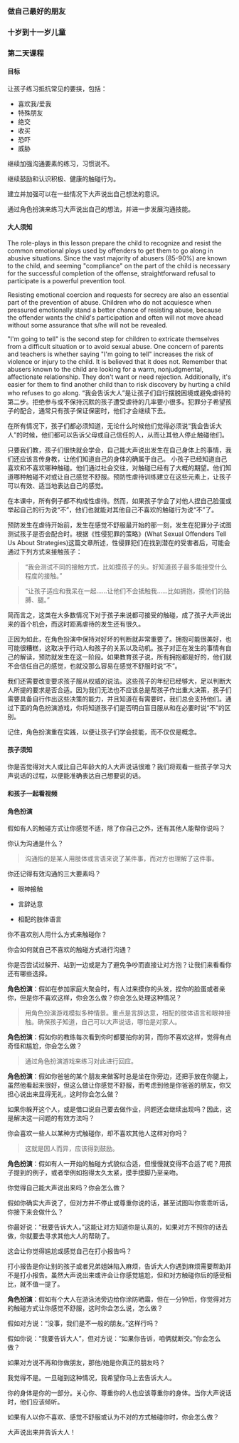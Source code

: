 ### 做自己最好的朋友

### 十岁到十一岁儿童

### 第二天课程

#### 目标

让孩子练习抵抗常见的要挟，包括：
* 喜欢我/爱我
* 特殊朋友
* 绝交
* 收买
* 恐吓
* 威胁

继续加强沟通要素的练习，习惯说不。

继续鼓励和认识积极、健康的触碰行为。

建立并加强可以在一些情况下大声说出自己想法的意识。

通过角色扮演来练习大声说出自己的想法，并进一步发展沟通技能。

#### 大人须知


The role-plays in this lesson prepare the child to recognize and resist the common emotional ploys used by offenders to get them to go along in abusive situations. Since the vast majority of abusers (85-90%) are known to the child, and seeming "compliance" on the part of the child is necessary for the successful completion of the offense, straightforward refusal to participate is a powerful prevention tool.



Resisting emotional coercion and requests for secrecy are also an essential part of the prevention of abuse. Children who do not acquiesce when pressured emotionally stand a better chance of resisting abuse, because the offender wants the child's participation and often will not move ahead without some assurance that s/he will not be revealed.



"I'm going to tell" is the second step for children to extricate themselves from a difficult situation or to avoid sexual abuse. One concern of parents and teachers is whether saying "I'm going to tell" increases the risk of violence or injury to the child. It is believed that it does not. Remember that abusers known to the child are looking for a warm, nonjudgmental, affectionate relationship. They don't want or need rejection. Additionally, it's easier for them to find another child than to risk discovery by hurting a child who refuses to go along.
“我会告诉大人”是让孩子们自行摆脱困境或避免虐待的第二步。拒绝参与或不保持沉默的孩子遭受虐待的几率要小很多。犯罪分子希望孩子的配合，通常只有孩子保证保密时，他们才会继续下去。


在所有情况下，孩子们都必须知道，无论什么时候他们觉得必须说“我会告诉大人”的时候，他们都可以告诉父母或自己信任的人，从而让其他人停止触碰他们。



只要我们教，孩子们很快就会学会，自己能大声说出发生在自己身体上的事情，我们还应该言传身教，让他们知道自己的身体的确属于自己。 小孩子已经知道自己喜欢和不喜欢哪种触碰。他们通过社会交往，对触碰已经有了大概的期望。他们知道哪种触碰不对或让自己感觉不舒服。预防性虐待训练建立在这些元素上，让孩子可以有效、适当地表达自己的感觉。



在本课中，所有例子都不构成性虐待。然而，如果孩子学会了对他人捏自己脸蛋或举起自己的行为说“不”，他们也就能对其他自己不喜欢的触碰行为说“不”了。



预防发生在虐待开始前，发生在感觉不舒服最开始的那一刻，发生在犯罪分子试图测试孩子是否会配合时。根据《性侵犯罪的策略》(What Sexual Offenders Tell Us About Strategies)这篇文章所述，性侵罪犯们在找到潜在的受害者后，可能会通过下列方式来接触孩子：



> “我会测试不同的接触方式，比如摸孩子的头。好知道孩子最多能接受什么程度的接触。”



> “让孩子适应和我呆在一起……让他们不会抵触我……比如拥抱，摸他们的胳膊、腿。”



简而言之，这类在大多数情况下对于孩子来说都可接受的触碰，成了孩子大声说出来的首个机会，而这时距离虐待的发生还有很久。



正因为如此，在角色扮演中保持对好坏的判断就非常重要了。拥抱可能很美好，也可能很糟糕，这取决于行动人和孩子的关系以及动机。孩子对正在发生的事情有自己的解读，预防就发生在这一阶段。如果教育孩子说，所有拥抱都是好的，他们就不会信任自己的感觉，也就没那么容易在感觉不舒服时说“不”。



我们还需要改变要求孩子服从权威的说法。这些孩子的年纪已经够大，足以判断大人所提的要求是否合适。因为我们无法也不应该总是帮孩子作出重大决策，孩子们需要具备自行作出这些决策的能力，并且知道在有需要时，我们总会支持他们。通过下面的角色扮演游戏，你将知道孩子们是否明白盲目服从和在必要时说“不”的区别。



记住，角色扮演重在实践，以便让孩子们学会技能，而不仅仅是概念。

#### 孩子须知



你是否觉得对大人或比自己年龄大的人大声说话很难？我们将观看一些孩子学习大声说话的过程，以便能准确表达自己想要说的话。



#### 和孩子一起看视频



#### 角色扮演



假如有人的触碰方式让你感觉不适，除了你自己之外，还有其他人能帮你说吗？



你认为沟通是什么？



> 沟通指的是某人用肢体或言语来说了某件事，而对方也理解了这件事。



你还记得有效沟通的三大要素吗？



* 眼神接触

* 言辞达意

* 相配的肢体语言



你不喜欢别人用什么方式来触碰你？



你会如何就自己不喜欢的触碰方式进行沟通？



你是否尝试过躲开、站到一边或是为了避免争吵而直接让对方抱？让我们来看看你还有哪些选择。



**角色扮演**：假如在参加家庭大聚会时，有人过来摸你的头发，捏你的脸蛋或者亲你，但是你不喜欢这样，你会怎么做？你会怎么处理这种情况？



> 用角色扮演游戏模拟多种情景。重点是言辞达意，相配的肢体语言和眼神接触。确保孩子知道，自己可以大声说话，哪怕是对家人。



**角色扮演**：假如你的教练每次看到你时都要拍你的背，而你不喜欢这样，觉得有点奇怪和尴尬，你会怎么做？



> 通过角色扮演游戏来练习对此进行回应。



**角色扮演**：假如你爸爸的某个朋友来做客时总是坐在你旁边，还把手放在你腿上，虽然他看起来很好，但这么做让你感觉不舒服，而考虑到他是你爸爸的朋友，你又担心说出来显得无礼，这时你会怎么做？



如果你躲开这个人，或是借口说自己要去做作业，问题还会继续出现吗？因此，这是解决这一问题的有效方法吗？



你会喜欢一些人以某种方式触碰你，却不喜欢其他人这样对你吗？



> 这就是因人而异，应该得到鼓励。



**角色扮演**：假如有人一开始的触碰方式貌似合适，但慢慢就变得不合适了呢？用孩子提到的例子，或者举例如抱得太久太紧，摸手摸脚乃至亲吻。



你觉得自己能大声说出来吗？你会怎么做？



假如你确实大声说了，但对方并不停止或尊重你说的话，甚至试图叫你乖乖听话，你接下来会做什么？



你最好说：“我要告诉大人。”这能让对方知道你是认真的，如果对方不照你的话去做，你就要去寻求其他大人的帮助了。



这会让你觉得尴尬或感觉自己在打小报告吗？



打小报告是你让别的孩子或者兄弟姐妹陷入麻烦，告诉大人你遇到麻烦需要帮助并不是打小报告。虽然大声说出来或许会让你感觉尴尬，但和对方触碰你后的感受相比，就不值一提了。



**角色扮演**：假如有个大人在游泳池旁边给你涂防晒霜，但在一分钟后，你觉得对方的触碰方式让你感觉不舒服，这时你会怎么说，怎么做？



假如对方说：“没事，我们是不一般的朋友。”这样行吗？



假如你说：“我要告诉大人”，但对方说：“如果你告诉，咱俩就断交。”你会怎么做？



如果对方说不再和你做朋友，那他/她是你真正的朋友吗？



我觉得不是。一旦碰到这种情况，我希望你马上去告诉大人。



你的身体是你的一部分。关心你、尊重你的人也应该尊重你的身体。当你大声说话时，他们应该倾听。



如果有人以你不喜欢、感觉不舒服或认为不对的方式触碰你时，你会怎么做？



大声说出来并告诉大人！
